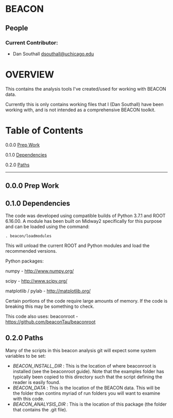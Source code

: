 # BEACON

## People 

### Current Contributor:

 - Dan Southall 
dsouthall@uchicago.edu


# OVERVIEW

This contains the analysis tools I've created/used for working with BEACON data.

Currently this is only contains working files that I (Dan Southall) have been working with, and is not intended as a comprehensive BEACON toolkit.

# Table of Contents

0.0.0 [Prep Work](#000-prep-work)

0.1.0 [Dependencies](#010-dependencies)

0.2.0 [Paths](#020-paths)


---

## 0.0.0 Prep Work

## 0.1.0 Dependencies

The code was developed using compatible builds of Python 3.7.1 and ROOT 6.16.00.  A module has been built on Midway2 specifically for this purpose and can be loaded using the command:

    . beacon/loadmodules

This will unload the current ROOT and Python modules and load the recommended versions.

Python packages:

numpy - http://www.numpy.org/

scipy - http://www.scipy.org/

matplotlib / pylab - http://matplotlib.org/

Certain portions of the code require large amounts of memory.  If the code is breaking this may be something to check.

This code also uses:
beaconroot - https://github.com/beaconTau/beaconroot 

## 0.2.0 Paths

Many of the scripts in this beacon analysis git will expect some system variables to be set:
  - *BEACON_INSTALL_DIR* : This is the location of where beaconroot is installed (see the beaconroot guide).  Note that the examples folder has typically been copied to this directory such that the script defining the reader is easily found.
  - *BEACON_DATA* : This is the location of the BEACON data.  This will be the folder than contins myriad of run folders you will want to examine with this code. 
  - *BEACON_ANALYSIS_DIR* : This is the location of this package (the folder that contains the .git file).
